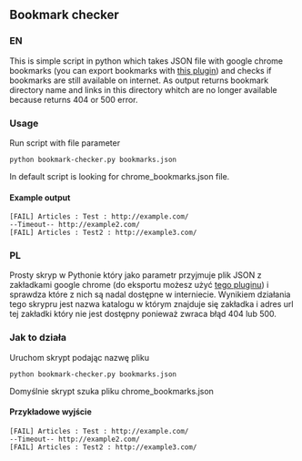## Bookmark checker ##
### EN ###
This is simple script in python which takes JSON file with google chrome bookmarks (you can export bookmarks with [this plugin](https://chrome.google.com/webstore/detail/export-historybookmarks-t/dcoegfodcnjofhjfbhegcgjgapeichlf?utm_source=chrome-app-launcher-info-dialog)) and checks if bookmarks are still available on internet. As output returns bookmark directory name and links in this directory whitch are no longer available because returns 404 or 500 error.

### Usage ###
Run script with file parameter
```
python bookmark-checker.py bookmarks.json
```
In default script is looking for chrome_bookmarks.json file.

#### Example output ####
```
[FAIL] Articles : Test : http://example.com/
--Timeout-- http://example2.com/
[FAIL] Articles : Test2 : http://example3.com/
```


### PL ###
Prosty skryp w Pythonie który jako parametr przyjmuje plik JSON z zakładkami google chrome (do eksportu możesz użyć [tego pluginu](https://chrome.google.com/webstore/detail/export-historybookmarks-t/dcoegfodcnjofhjfbhegcgjgapeichlf?utm_source=chrome-app-launcher-info-dialog)) i sprawdza które z nich są nadal dostępne w interniecie. Wynikiem działania tego skrypru jest nazwa katalogu w którym znajduje się zakładka i adres url tej zakładki który nie jest dostępny ponieważ zwraca błąd 404 lub 500.

### Jak to działa ###

Uruchom skrypt podając nazwę pliku
```
python bookmark-checker.py bookmarks.json
```
Domyślnie skrypt szuka pliku chrome_bookmarks.json

#### Przykładowe wyjście ####
```
[FAIL] Articles : Test : http://example.com/
--Timeout-- http://example2.com/
[FAIL] Articles : Test2 : http://example3.com/
```

